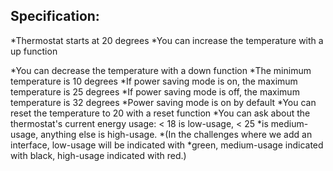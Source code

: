 ## Specification:

*Thermostat starts at 20 degrees
*You can increase the temperature with a up function

*You can decrease the temperature with a down function
*The minimum temperature is 10 degrees
*If power saving mode is on, the maximum temperature is 25 degrees
*If power saving mode is off, the maximum temperature is 32 degrees
*Power saving mode is on by default
*You can reset the temperature to 20 with a reset function
*You can ask about the thermostat's current energy usage: < 18 is low-usage, < 25 *is medium-usage, anything else is high-usage.
*(In the challenges where we add an interface, low-usage will be indicated with *green, medium-usage indicated with black, high-usage indicated with red.)
